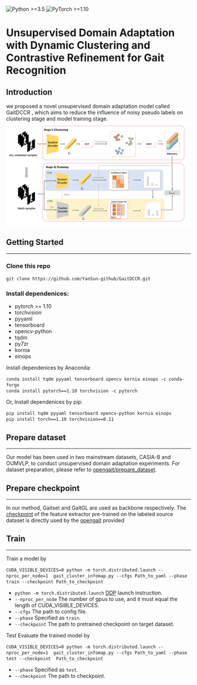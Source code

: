 ![Python >=3.5](https://img.shields.io/badge/Python->=3.6-blue.svg)
![PyTorch >=1.10](https://img.shields.io/badge/PyTorch->=1.6-yellow.svg)

# Unsupervised Domain Adaptation with Dynamic Clustering and Contrastive Refinement for Gait Recognition


Introduction
---
we proposed a novel unsupervised domain adaptation model called GaitDCCR , which aims to reduce the influence of noisy pseudo labels on clustering stage and model training stage.
![framework](figs/framework.jpg)


## Getting Started

---
### Clone this repo

```shell
git clone https://github.com/YanSun-github/GaitDCCR.git
```

### Install dependenices:
- pytorch >= 1.10
- torchvision
- pyyaml
- tensorboard
- opencv-python
- tqdm
- py7zr
- kornia
- einops

Install dependenices by Anaconda:
```shell
conda install tqdm pyyaml tensorboard opencv kornia einops -c conda-forge
conda install pytorch==1.10 torchvision -c pytorch
```
Or, Install dependenices by pip:
```shell
pip install tqdm pyyaml tensorboard opencv-python kornia einops
pip install torch==1.10 torchvision==0.11
```

## Prepare dataset 

---
Our model has been used in two mainstream datasets, CASIA-B and OUMVLP, to conduct unsupervised domain adaptation experiments. For dataset preparation, please refer to [opengait/prepare_dataset](https://github.com/ShiqiYu/OpenGait/blob/master/docs/2.prepare_dataset.md#prepare-dataset).

## Prepare checkpoint

---
In our method, Gaitset and GaitGL are used as backbone respectively. The [checkpoint](https://github.com/ShiqiYu/OpenGait/releases) of the feature extractor pre-trained on the labeled source dataset is directly used by the [opengait](https://github.com/ShiqiYu/OpenGait/) provided


## Train

---
Train a model by 
```shell
CUDA_VISIBLE_DEVICES=0 python -m torch.distributed.launch --nproc_per_node=1  gait_cluster_infomap.py --cfgs Path_to_yaml --phase train --checkpoint Path_to_checkpoint
```
- `python -m torch.distributed.launch` [DDP](https://pytorch.org/tutorials/intermediate/ddp_tutorial.html) launch instruction.
- `--nproc_per_node` The number of gpus to use, and it must equal the length of CUDA_VISIBLE_DEVICES.
- `--cfgs` The path to config file.
- `--phase` Specified as `train`.
- `--checkpoint` The path to pretrained checkpoint on target dataset.

Test
Evaluate the trained model by
```shell
CUDA_VISIBLE_DEVICES=0 python -m torch.distributed.launch --nproc_per_node=1  gait_cluster_infomap.py --cfgs Path_to_yaml --phase test --checkpoint  Path_to_checkpoint
```
- `--phase` Specified as `test`.
- `--checkpoint` The path to checkpoint.